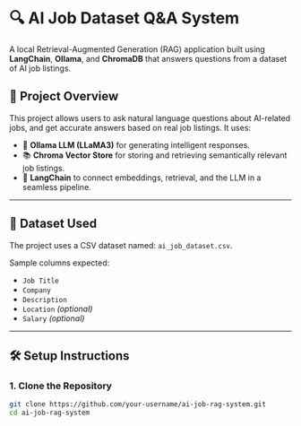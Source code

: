 # 🔍 AI Job Dataset Q&A System

A local Retrieval-Augmented Generation (RAG) application built using **LangChain**, **Ollama**, and **ChromaDB** that answers questions from a dataset of AI job listings.

## 📌 Project Overview

This project allows users to ask natural language questions about AI-related jobs, and get accurate answers based on real job listings. It uses:

- 🧠 **Ollama LLM (LLaMA3)** for generating intelligent responses.
- 📚 **Chroma Vector Store** for storing and retrieving semantically relevant job listings.
- 🔎 **LangChain** to connect embeddings, retrieval, and the LLM in a seamless pipeline.

---

## 📂 Dataset Used

The project uses a CSV dataset named: `ai_job_dataset.csv`.

Sample columns expected:
- `Job Title`
- `Company`
- `Description`
- `Location` *(optional)*
- `Salary` *(optional)*

---

## 🛠️ Setup Instructions

### 1. Clone the Repository

```bash
git clone https://github.com/your-username/ai-job-rag-system.git
cd ai-job-rag-system
